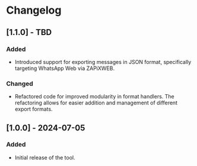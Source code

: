 # Changelog

## [1.1.0] - TBD
### Added
- Introduced support for exporting messages in JSON format, specifically targeting WhatsApp Web via ZAPiXWEB.

### Changed
- Refactored code for improved modularity in format handlers. The refactoring allows for easier addition and management of different export formats.

## [1.0.0] - 2024-07-05
### Added
- Initial release of the tool.